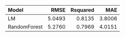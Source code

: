 |Model        |   RMSE| Rsquared|    MAE|
|:------------|------:|--------:|------:|
|LM           | 5.0493|   0.8135| 3.8006|
|RandomForest | 5.2760|   0.7969| 4.0151|
